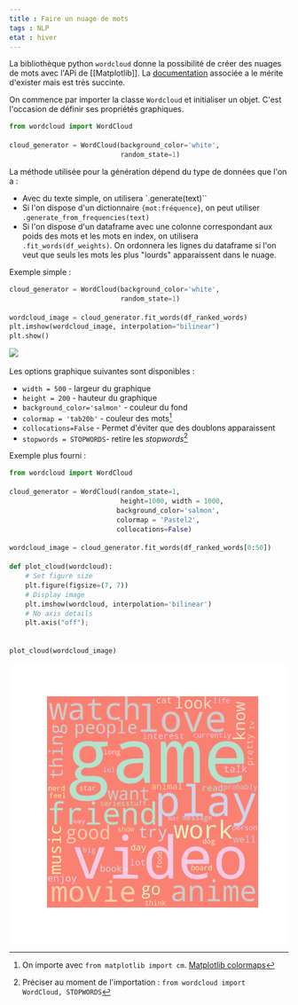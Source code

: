 ```yaml
---
title : Faire un nuage de mots
tags : NLP
etat : hiver
---
```


La bibliothèque python `wordcloud` donne la possibilité de créer des nuages de mots avec l'APi de [[Matplotlib]]. La [documentation](https://amueller.github.io/word_cloud/) associée a le mérite d'exister mais est très succinte.

On commence par importer la classe `Wordcloud` et initialiser un objet. C'est l'occasion de définir ses propriétés graphiques.

```python
from wordcloud import WordCloud

cloud_generator = WordCloud(background_color='white',
                            random_state=1)
````

La méthode utilisée pour la génération dépend du type de données que l'on a :

- Avec du texte simple, on utilisera `.generate(text)``
- Si l'on dispose d'un dictionnaire `{mot:fréquence}`, on peut utiliser `.generate_from_frequencies(text)`
- Si l'on dispose d'un dataframe avec une colonne correspondant aux poids des mots et les mots en index, on utilisera `.fit_words(df_weights)`. On ordonnera les lignes du dataframe si l'on veut que seuls les mots les plus "lourds" apparaissent dans le nuage.

Exemple simple :

```python
cloud_generator = WordCloud(background_color='white',
                            random_state=1)

wordcloud_image = cloud_generator.fit_words(df_ranked_words)
plt.imshow(wordcloud_image, interpolation="bilinear")
plt.show()
````

![](/assets/img/wordcloud1.png#center)

Les options graphique suivantes sont disponibles :

- `width = 500` - largeur du graphique
- `height = 200` - hauteur du graphique
- `background_color='salmon'` - couleur du fond
- `colormap = 'tab20b'` - couleur des mots[^1]
- `collocations=False` - Permet d'éviter que des doublons apparaissent
- `stopwords = STOPWORDS`- retire les *stopwords*[^2]

Exemple plus fourni :

```python
from wordcloud import WordCloud

cloud_generator = WordCloud(random_state=1,
                            height=1000, width = 1000,
                           background_color='salmon',
                           colormap = 'Pastel2',
                           collocations=False)

wordcloud_image = cloud_generator.fit_words(df_ranked_words[0:50])

def plot_cloud(wordcloud):
    # Set figure size
    plt.figure(figsize=(7, 7))
    # Display image
    plt.imshow(wordcloud, interpolation='bilinear') 
    # No axis details
    plt.axis("off");


plot_cloud(wordcloud_image)
```

![](/assets/img/wcd2.png#center)


[^1]: On importe avec `from matplotlib import cm`. [Matplotlib colormaps](https://matplotlib.org/3.2.1/tutorials/colors/colormaps.html)
[^2]: Préciser au moment de l'importation : `from wordcloud import WordCloud, STOPWORDS`
